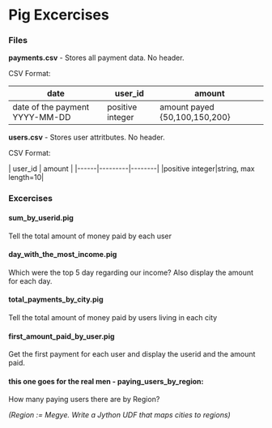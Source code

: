 # Pig Excercises

### Files
**payments.csv** - Stores all payment data. No header.

CSV Format:

| date | user_id | amount |
|------|---------|--------|
|date of the payment YYYY-MM-DD|positive integer|amount payed {50,100,150,200}

**users.csv** - Stores user attritbutes. No header.

CSV Format:

| user_id | amount |
|------|---------|--------|
|positive integer|string, max length=10|


### Excercises

#### sum_by_userid.pig
Tell the total amount of money paid by each user

#### day_with_the_most_income.pig
Which were the top 5 day regarding our income? Also display the amount for each day.

#### total_payments_by_city.pig
Tell the total amount of money paid by users living in each city

####  first_amount_paid_by_user.pig
Get the first payment for each user and display the userid and the amount paid.

#### this one goes for the real men - paying_users_by_region:
How many paying users there are by Region?

*(Region := Megye. Write a Jython UDF that maps cities to regions)*
